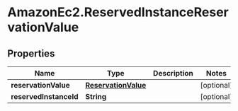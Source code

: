 # AmazonEc2.ReservedInstanceReservationValue

## Properties

Name | Type | Description | Notes
------------ | ------------- | ------------- | -------------
**reservationValue** | [**ReservationValue**](ReservationValue.md) |  | [optional] 
**reservedInstanceId** | **String** |  | [optional] 



